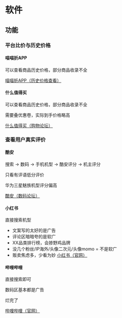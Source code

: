 # 软件
## 功能 
### 平台比价与历史价格
#### 喵喵折APP
可以查看商品历史价格，部分商品收录不全

[喵喵折APP（历史价格查看）]()
#### 什么值得买
可以查看商品历史价格，部分商品收录不全

需要叠优惠卷，实际到手价格略高

[什么值得买（购物论坛）](https://www.smzdm.com/)
###  查看用户真实评价
#### 酷安
搜索 -> 数码 -> 手机机型 -> 酷安评分 -> 机主评分

只看有评语低分评价

华为三星魅族机型评分偏高

[酷安（数码论坛）](https://www.coolapk.com/)
#### 小红书
直接搜索机型
- 文案写的太好的是广告
- 评论区暗暗夸的是软广
- XX品类排行榜，会掺野鸡品牌
- 没几个粉丝/IP海外/头像二次元/头像momo = 不是软广
- 贩卖焦虑多，少看为妙
[小红书（官网）](https://www.xiaohongshu.com/)
#### 哔哩哔哩
直接搜索即可

数码区基本都是广告

烂完了

[哔哩哔哩（官网）](https://www.bilibili.com/)
